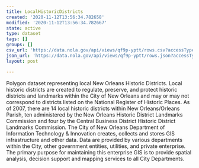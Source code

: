 ```yaml
---
title: LocalHistoricDistricts
created: '2020-11-12T13:56:34.782658'
modified: '2020-11-12T13:56:34.782667'
state: active
type: dataset
tags: []
groups: []
csv_url: 'https://data.nola.gov/api/views/qf9p-yptt/rows.csv?accessType=DOWNLOAD'
json_url: 'https://data.nola.gov/api/views/qf9p-yptt/rows.json?accessType=DOWNLOAD'
layout: post

---
```

<DIV STYLE="text-align:Left;"><DIV><P><SPAN>Polygon dataset representing local New Orleans Historic Districts. Local historic districts are created to regulate, preserve, and protect historic districts and landmarks within the City of New Orleans and may or may not correspond to districts listed on the National Register of Historic Places. As of 2007, there are 14 local historic districts within New Orleans/Orleans Parish, ten administered by the New Orleans Historic District Landmarks Commission and four by the Central Business District Historic District Landmarks Commission. The City of New Orleans Department of Information Technology &amp; Innovation creates, collects and stores GIS infrastructure and other data.  Data are provided by various departments within the City, other government entities, utilities, and private enterprise.  The primary purpose for maintaining this enterprise GIS is to provide spatial analysis, decision support and mapping services to all City Departments.</SPAN></P></DIV></DIV>
